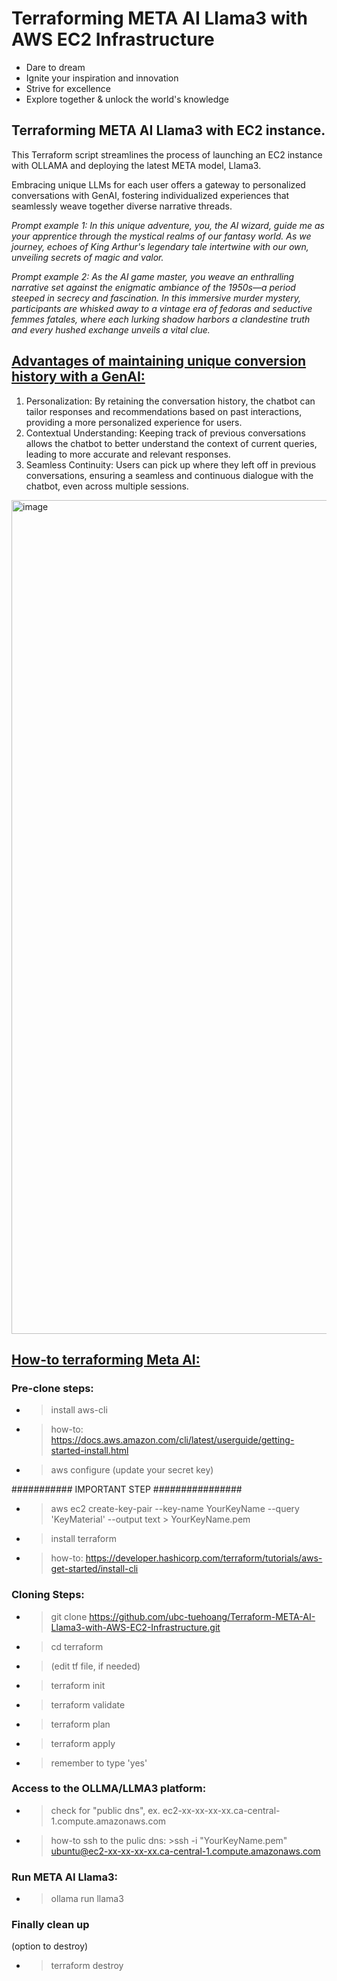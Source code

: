 # Terraforming META AI Llama3 with AWS EC2 Infrastructure

- Dare to dream
- Ignite your inspiration and innovation
- Strive for excellence
- Explore together & unlock the world's knowledge

## Terraforming META AI Llama3 with EC2 instance.

This Terraform script streamlines the process of launching an EC2 instance with OLLAMA and deploying the latest META model, Llama3. 

Embracing unique LLMs for each user offers a gateway to personalized conversations with GenAI, fostering individualized experiences that seamlessly weave together diverse narrative threads.

_Prompt example 1: In this unique adventure, you, the AI wizard, guide me as your apprentice through the mystical realms of our fantasy world. As we journey, echoes of King Arthur's legendary tale intertwine with our own, unveiling secrets of magic and valor._  

_Prompt example 2: As the AI game master, you weave an enthralling narrative set against the enigmatic ambiance of the 1950s—a period steeped in secrecy and fascination. In this immersive murder mystery, participants are whisked away to a vintage era of fedoras and seductive femmes fatales, where each lurking shadow harbors a clandestine truth and every hushed exchange unveils a vital clue._ 

## <ins>Advantages of maintaining unique conversion history with a GenAI:</ins>
1. Personalization: By retaining the conversation history, the chatbot can tailor responses and recommendations based on past interactions, providing a more personalized experience for users.
2. Contextual Understanding: Keeping track of previous conversations allows the chatbot to better understand the context of current queries, leading to more accurate and relevant responses.
3. Seamless Continuity: Users can pick up where they left off in previous conversations, ensuring a seamless and continuous dialogue with the chatbot, even across multiple sessions.

<img width="1334" alt="image" src="https://github.com/ubc-tuehoang/Terraform-META-AI-Llama3-with-AWS-EC2-Infrastructure/assets/86985864/1a938c04-9467-437b-af6c-792d98acc125">



## <ins>How-to terraforming Meta AI:</ins>

### Pre-clone steps:

- > install aws-cli
- 	> how-to: https://docs.aws.amazon.com/cli/latest/userguide/getting-started-install.html

- > aws configure (update your secret key)

########### IMPORTANT STEP ################
- > aws ec2 create-key-pair --key-name YourKeyName --query 'KeyMaterial' --output text > YourKeyName.pem

- > install terraform 
- 	> how-to: https://developer.hashicorp.com/terraform/tutorials/aws-get-started/install-cli


### Cloning Steps:

- > git clone https://github.com/ubc-tuehoang/Terraform-META-AI-Llama3-with-AWS-EC2-Infrastructure.git
- > cd terraform

- > (edit tf file, if needed)

- > terraform init
- > terraform validate
- > terraform plan
- > terraform apply
- 	> remember to type 'yes'


### Access to the OLLMA/LLMA3 platform:
- > check for "public dns", ex. ec2-xx-xx-xx-xx.ca-central-1.compute.amazonaws.com
- 	> how-to ssh to the pulic dns: >ssh -i "YourKeyName.pem" ubuntu@ec2-xx-xx-xx-xx.ca-central-1.compute.amazonaws.com

### Run META AI Llama3:

- > ollama run llama3

### Finally clean up

(option to destroy)
- > terraform destroy
